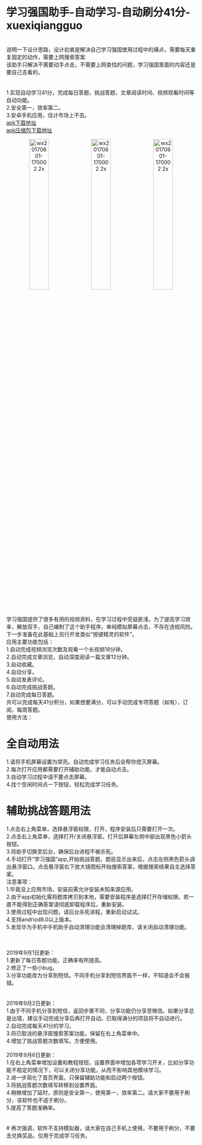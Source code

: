 # 学习强国助手-自动学习-自动刷分41分-xuexiqiangguo

<br>
说明一下设计思路，设计初衷是解决自己学习强国使用过程中的痛点，需要每天重复固定的动作，需要上网搜索答案<br>
该助手只解决不需要动手点击，不需要上网查找的问题，学习强国里面的内容还是要自己去看的。<br>
<br>
<br>
1.实现自动学习41分，完成每日答题，挑战答题，文章阅读时间、视频观看时间等自动功能。<br>
2.安全第一，效率第二。<br>
3.安卓手机应用，估计市场上不去。<br>
<a href="https://raw.githubusercontent.com/studyhelperhelper/studyhelper/master/studyhelper.apk">apk下载地址</a><br/>
<a href="https://raw.githubusercontent.com/studyhelperhelper/studyhelper/master/studyhelper.rar">apk压缩包下载地址</a><br/>


<p align="center">
<img width=32% alt="wx20170601-170002 2x" src="slt001.jpg"> <img width=32% alt="wx20170601-170002 2x" src="slt003.jpg">  <img width=32% alt="wx20170601-170002 2x" src="slt004.jpg">
</p>

学习强国提供了很多有用的视频资料，在学习过程中受益匪浅，为了提高学习效率，解放双手，自己编制了这个助手程序。单纯模拟屏幕点击，不存在违规风险。下一步准备在此基础上另行开发类似“按键精灵的软件”。<br>
应用主要功能包括：<br>
1.自动完成视频浏览次数及观看一个长视频18分钟。<br>
2.自动完成文章浏览，自动深度阅读一篇文章12分钟。<br>
3.自动收藏。<br>
4.自动分享。<br>
5.自动发表评论。<br>
6.自动完成挑战答题。<br>
7.自动完成每日答题。<br>
共可以完成每天41分积分，如果想要满分，可以手动完成专项答题（如有），订阅，每周答题。<br>
使用方法：<br>
# 全自动用法<br>
1.请将手机屏幕设置为常亮。自动完成学习任务后会帮你熄灭屏幕。<br>
2.每次打开应用都需要打开辅助功能，才能自动点击。<br>
3.自动学习过程中请不要点击屏幕。<br>
4.找个空闲时间点一下按钮，轻松完成学习任务。<br>
# 辅助挑战答题用法<br>
1.点击右上角菜单，选择悬浮窗权限，打开，程序安装后只需要打开一次。<br>
2.点击右上角菜单，选择打开/关闭悬浮窗，打开后屏幕左侧中部出现黑色小箭头按钮。<br>
3.将助手切换至后台，确保后台进程不被杀死。<br>
4.手动打开“学习强国”app,开始挑战答题，题目显示出来后，点击左侧黑色箭头调出悬浮窗口。点击悬浮窗右下放大镜图标开始搜索答案，根据搜索结果自主选择答案。<br>
注意事项：<br>
1.毕竟没上应用市场，安装前需允许安装未知来源应用。<br>
2.由于app初始化需将题库拷贝到本地，需要安装程序是选择打开存储权限。若一直不能得到正确答案请彻底卸载程序后，重新安装。<br>
3.使用过程中出现问题，请后台杀死进程，重新启动试试。<br>
4.支持andriod8.0以上版本。<br>
5.发现华为手机中手机助手自动清理功能会清理掉题库，请关闭自动清理功能。<br>

<br>
<br>
2019年9月1日更新：<br>
1.更新了每日答题功能。正确率有所提高。<br>
2.修正了一些小bug。<br>
3.分享功能改为分享到短信。不同手机分享到短信界面不一样，不知道会不会报错。<br>
<br><br>
2019年9月2日更新：<br>
1.由于不同手机分享到短信，返回步骤不同，分享功能仍分享至微信。如果分享总是出错，建议手动完成分享后再打开自动。已取得满分的项目将不自动进行。<br>
2.自动完成每天41分的学习。<br>
3.将已取消的悬浮窗搜索答案功能，保留在右上角菜单中。<br>
4.增加了挑战答题次数填写。方便使用。
<br><br>
2019年9月6日更新：<br>
1.在右上角菜单增加设置和教程按钮，设置界面中增加各项学习开关，比如分享功能不稳定的情况下，可以关闭分享功能，从而不影响其他模块学习。<br>
2.进一步简化了首页界面，只保留辅助功能和启动两个按钮。<br>
3.将挑战答题次数填写转移到设置界面。<br>
4.稍微增加了延时，原则是安全第一，使用第一，效率第二。请大家不要用于刷分，该软件也不适于刷分。<br>
5.提高了答题准确率。<br>
<br>
<br>
# 再次强调，软件不支持模拟器，请大家在自己手机上使用，不要用于刷分，不要去兑换奖品，仅用于完成学习任务。<br>
